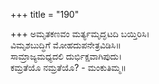 +++
title = "190"

+++
ಅಮೃತಕಣವಂ ಮರ್ತ್ಯಮೃದ್ಘಟದಿ ಬಯ್ತಿರಿಸಿ।  
ವಿಮೃಶಬುದ್ಧಿಗೆ ಮೋಹದುಪನೇತ್ರವಿಡಿಸಿ॥  
ಸಾಮ್ರಾಜ್ಯಮಧ್ಯದಲಿ ದುರ್ಭಿಕ್ಷವಾಗಿಪುದು।  
ಕಮ್ರತೆಯೊ ನಮ್ರತೆಯೊ? - ಮಂಕುತಿಮ್ಮ॥  
